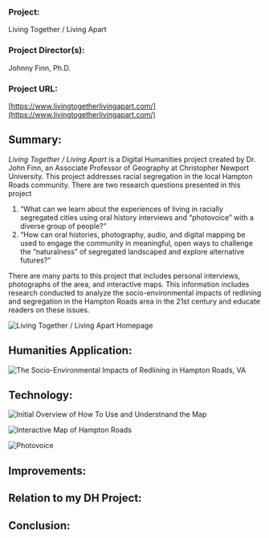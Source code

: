 ### Project: ###  
Living Together / Living Apart   
### Project Director(s): ###  
Johnny Finn, Ph.D.
### Project URL: ###  
[https://www.livingtogetherlivingapart.com/](https://www.livingtogetherlivingapart.com/)


## Summary: ## 

*Living Together / Living Apart* is a Digital Humanities project created by Dr. John Finn, an Associate Professor of Geography at Christopher Newport University. This project addresses racial segregation in the local Hampton Roads community. There are two research questions presented in this project

1. “What can we learn about the experiences of living in racially segregated cities using oral history interviews and “photovoice” with a diverse group of people?”
2. “How can oral histories, photography, audio, and digital mapping be used to engage the community in meaningful, open ways to challenge the “naturalness” of segregated landscaped and explore alternative futures?”

There are many parts to this project that includes personal interviews, photographs of the area, and interactive maps. This information includes research conducted to analyze the socio-environmental impacts of redlining and segregation in the Hampton Roads area in the 21st century and educate readers on these issues.
 
![Living Together / Living Apart Homepage](https://kendyllmb.github.io/kendyllmb/images/homepage.jpeg)

## Humanities Application: ##

![The Socio-Environmental Impacts of Redlining in Hampton Roads, VA](https://kendyllmb.github.io/kendyllmb/images/impact.jpeg)



## Technology: ##

![Initial Overview of How To Use and Understnand the Map](https://kendyllmb.github.io/kendyllmb/images/howto.gif)



![Interactive Map of Hampton Roads](https://kendyllmb.github.io/kendyllmb/images/interactive.gif)

![Photovoice](https://kendyllmb.github.io/kendyllmb/images/photovoice.gif)

## Improvements: ##


## Relation to my DH Project: ##


## Conclusion: ##


